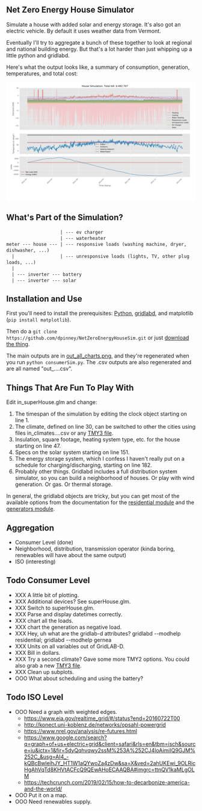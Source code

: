## Net Zero Energy House Simulator

Simulate a house with added solar and energy storage. It's also got an electric vehicle. By default it uses weather data from Vermont.

Eventually I'll try to aggregate a bunch of these together to look at regional and national building energy. But that's a lot harder than just whipping up a little python and gridlabd.

Here's what the output looks like, a summary of consumption, generation, temperatures, and total cost:

![screenshot](./out_all_charts.png)

## What's Part of the Simulation?

```
                    | --- ev charger
                    | --- waterheater
meter --- house --- | --- responsive loads (washing machine, dryer, dishwasher, ...)
  |                 | --- unresponsive loads (lights, TV, other plug loads, ...)
  |
  | --- inverter --- battery
  | --- inverter --- solar
```

## Installation and Use

First you'll need to install the prerequisites: [Python](https://www.python.org/downloads/), [gridlabd](https://sourceforge.net/projects/gridlab-d/), and matplotlib (`pip install matplotlib`).

Then do a `git clone https://github.com/dpinney/NetZeroEnergyHouseSim.git` or just [download the thing](https://github.com/dpinney/NetZeroEnergyHouseSim/archive/master.zip).

The main outputs are in [out_all_charts.png](./out_all_charts.png), and they're regenerated when you run `python consumerSim.py`. The .csv outputs are also regenerated and are all named "out_....csv".

## Things That Are Fun To Play With

Edit in_superHouse.glm and change:

1. The timespan of the simulation by editing the clock object starting on line 1.
2. The climate, defined on line 30, can be switched to other the cities using files in_climates....csv or any [TMY3 file](https://rredc.nrel.gov/solar/old_data/nsrdb/1991-2005/tmy3/by_state_and_city.html).
3. Insulation, square footage, heating system type, etc. for the house starting on line 47.
4. Specs on the solar system starting on line 151.
5. The energy storage system, which I confess I haven't really put on a schedule for charging/discharging, starting on line 182.
6. Probably other things. Gridlabd includes a full distribution system simulator, so you can build a neighborhood of houses. Or play with wind generation. Or gas. Or thermal storage.

In general, the gridlabd objects are tricky, but you can get most of the available options from the documentation for the [residential module](http://gridlab-d.shoutwiki.com/wiki/Residential_(module)) and the [generators module](http://gridlab-d.shoutwiki.com/wiki/Generators_(module)).

## Aggregation
- Consumer Level (done)
- Neighborhood, distribution, transmission operator (kinda boring, renewables will have about the same output)
- ISO (interesting)

## Todo Consumer Level
- XXX A little bit of plotting.
- XXX Additional devices? See superHouse.glm.
- XXX Switch to superHouse.glm.
- XXX Parse and display datetimes correctly.
- XXX chart all the loads.
- XXX chart the generation as negative load.
- XXX Hey, uh what are the gridlab-d attributes? gridlabd --modhelp residential; gridlabd --modhelp gernea
- XXX Units on all variables out of GridLAB-D.
- XXX Bill in dollars.
- XXX Try a second climate? Gave some more TMY2 options. You could also grab a new [TMY3 file](https://rredc.nrel.gov/solar/old_data/nsrdb/1991-2005/tmy3/by_state_and_city.html).
- XXX Clean up subplots.
- OOO What about scheduling and using the battery?

## Todo ISO Level
- OOO Need a graph with weighted edges.
	- https://www.eia.gov/realtime_grid/#/status?end=20160722T00
	- http://konect.uni-koblenz.de/networks/opsahl-powergrid
	- https://www.nrel.gov/analysis/re-futures.html
	- https://www.google.com/search?q=graph+of+us+electric+grid&client=safari&rls=en&tbm=isch&source=iu&ictx=1&fir=5dyQqhvqwy2ssM%253A%252CJ4loAimiIQ9GJM%252C_&usg=AI4_-kQBcBwleihJY_HT1W1aQYwoZa4zDw&sa=X&ved=2ahUKEwi_9OLRicHgAhVqTd8KHVtACFcQ9QEwAHoECAAQBA#imgrc=ttnQV1kaMLgOLM
	- https://techcrunch.com/2019/02/15/how-to-decarbonize-america-and-the-world/
- OOO Put it on a map.
- OOO Need renewables supply.
